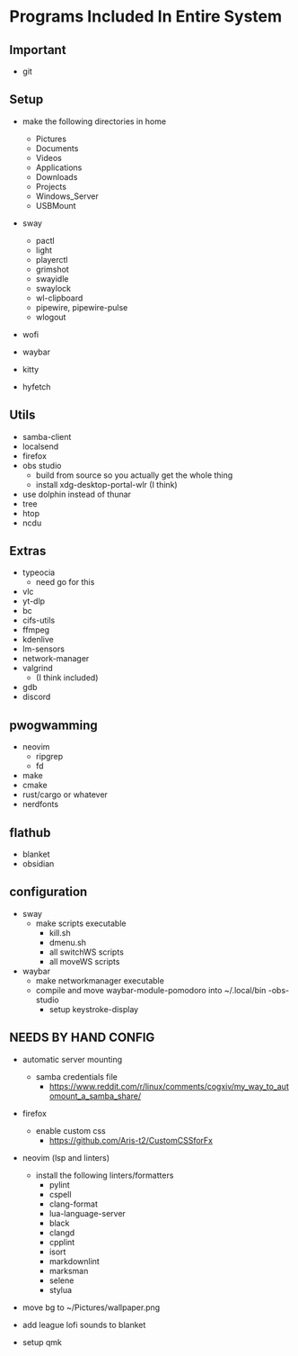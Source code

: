 # Programs Included In Entire System

## Important

- git

## Setup

- make the following directories in home
  - Pictures
  - Documents
  - Videos
  - Applications
  - Downloads
  - Projects
  - Windows_Server
  - USBMount

- sway
  - pactl
  - light
  - playerctl
  - grimshot
  - swayidle
  - swaylock
  - wl-clipboard
  - pipewire, pipewire-pulse
  - wlogout
- wofi
- waybar
- kitty
- hyfetch

## Utils

- samba-client
- localsend
- firefox
- obs studio
  - build from source so you actually get the whole thing
  - install xdg-desktop-portal-wlr (I think)
- use dolphin instead of thunar
- tree
- htop
- ncdu

## Extras

- typeocia
  - need go for this
- vlc
- yt-dlp
- bc
- cifs-utils
- ffmpeg
- kdenlive
- lm-sensors
- network-manager
- valgrind
  - (I think included)
- gdb
- discord

## pwogwamming

- neovim
  - ripgrep
  - fd
- make
- cmake
- rust/cargo or whatever
- nerdfonts  

## flathub

- blanket
- obsidian

## configuration

- sway
  - make scripts executable
    - kill.sh
    - dmenu.sh
    - all switchWS scripts
    - all moveWS scripts
- waybar
  - make networkmanager executable
  - compile and move waybar-module-pomodoro into ~/.local/bin
-obs-studio
    - setup keystroke-display

## NEEDS BY HAND CONFIG

- automatic server mounting
  - samba credentials file
    - <https://www.reddit.com/r/linux/comments/cogxiv/my_way_to_automount_a_samba_share/>

- firefox
  - enable custom css
    - <https://github.com/Aris-t2/CustomCSSforFx>
- neovim (lsp and linters)
  - install the following linters/formatters
    - pylint
    - cspell
    - clang-format
    - lua-language-server
    - black
    - clangd
    - cpplint
    - isort
    - markdownlint
    - marksman
    - selene
    - stylua

- move bg to ~/Pictures/wallpaper.png
- add league lofi sounds to blanket
- setup qmk
